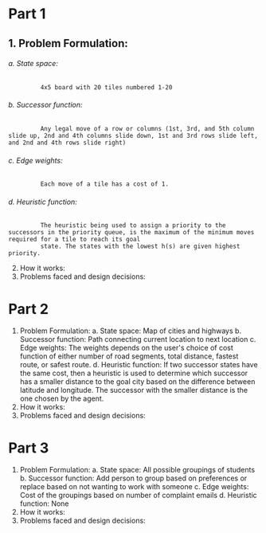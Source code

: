 # Part 1
## 1. Problem Formulation:
   ###### a. State space: 
             4x5 board with 20 tiles numbered 1-20
   ###### b. Successor function: 
             Any legal move of a row or columns (1st, 3rd, and 5th column slide up, 2nd and 4th columns slide down, 1st and 3rd rows slide left, and 2nd and 4th rows slide right)
   ###### c. Edge weights: 
             Each move of a tile has a cost of 1.
   ###### d. Heuristic function: 
             The heuristic being used to assign a priority to the successors in the priority queue, is the maximum of the minimum moves required for a tile to reach its goal
             state. The states with the lowest h(s) are given highest priority.
2. How it works:
3. Problems faced and design decisions:

# Part 2
1. Problem Formulation:
  a. State space: Map of cities and highways
  b. Successor function: Path connecting current location to next location
  c. Edge weights: The weights depends on the user's choice of cost function of either number of road segments, total distance, fastest route, or safest route. 
  d. Heuristic function: If two successor states have the same cost, then a heuristic is used to determine which successor has a smaller distance to the goal city based on
                         the difference between latitude and longitude. The successor with the smaller distance is the one chosen by the agent. 
2. How it works: 
3. Problems faced and design decisions:

# Part 3
1. Problem Formulation:
  a. State space: All possible groupings of students
  b. Successor function: Add person to group based on preferences or replace based on not wanting to work with someone
  c. Edge weights: Cost of the groupings based on number of complaint emails
  d. Heuristic function: None
2. How it works:
3. Problems faced and design decisions:
